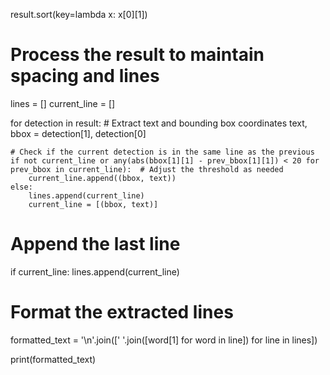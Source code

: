 result.sort(key=lambda x: x[0][1])

# Process the result to maintain spacing and lines
lines = []
current_line = []

for detection in result:
    # Extract text and bounding box coordinates
    text, bbox = detection[1], detection[0]
    
    # Check if the current detection is in the same line as the previous
    if not current_line or any(abs(bbox[1][1] - prev_bbox[1][1]) < 20 for prev_bbox in current_line):  # Adjust the threshold as needed
        current_line.append((bbox, text))
    else:
        lines.append(current_line)
        current_line = [(bbox, text)]

# Append the last line
if current_line:
    lines.append(current_line)

# Format the extracted lines
formatted_text = '\n'.join([' '.join([word[1] for word in line]) for line in lines])

print(formatted_text)
